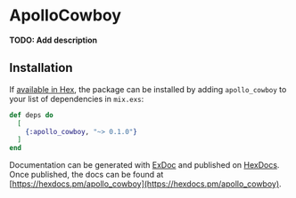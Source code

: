 # ApolloCowboy

**TODO: Add description**

## Installation

If [available in Hex](https://hex.pm/docs/publish), the package can be installed
by adding `apollo_cowboy` to your list of dependencies in `mix.exs`:

```elixir
def deps do
  [
    {:apollo_cowboy, "~> 0.1.0"}
  ]
end
```

Documentation can be generated with [ExDoc](https://github.com/elixir-lang/ex_doc)
and published on [HexDocs](https://hexdocs.pm). Once published, the docs can
be found at [https://hexdocs.pm/apollo_cowboy](https://hexdocs.pm/apollo_cowboy).

